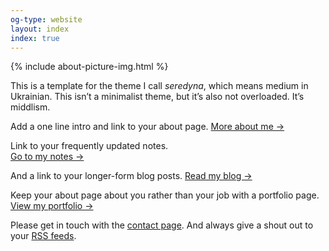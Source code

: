 ```yaml
---
og-type: website
layout: index
index: true
---
```


{% include about-picture-img.html %}

This is a template for the theme I call *seredyna*, which means medium in Ukrainian. This isn’t a minimalist theme, but it’s also not overloaded. It’s middlism. 

Add a one line intro and link to your about page. 
<a href="/about" class="internal-link quarter-line-space">More about me&nbsp;→</a>

Link to your frequently updated notes.  
<a href="/notes" class="internal-link quarter-line-space">Go to my notes&nbsp;→</a>

And a link to your longer-form blog posts. 
<a href="/blog" class="internal-link quarter-line-space">Read my blog&nbsp;→</a>

Keep your about page about you rather than your job with a portfolio page. 
<a href="/portfolio" class="internal-link quarter-line-space">View my portfolio&nbsp;→</a>

Please get in touch with the [contact page](/contact). And always give a shout out to your [RSS feeds](/rss).

<!-- Add you Mastodon handle here if you want to verify it

<p style="visibility: hidden;display: none;"><a rel="me" href="">Mastodon</a></p>
--> 